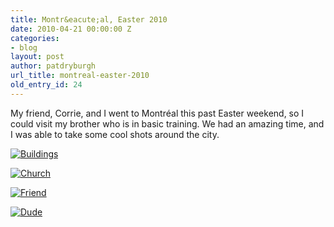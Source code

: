 ```yaml
---
title: Montr&eacute;al, Easter 2010
date: 2010-04-21 00:00:00 Z
categories:
- blog
layout: post
author: patdryburgh
url_title: montreal-easter-2010
old_entry_id: 24
---
```


My friend, Corrie, and I went to Montréal this past Easter weekend, so I could visit my brother who is in basic training. We had an amazing time, and I was able to take some cool shots around the city.


<p class="wide"><a href="http://www.flickr.com/photos/7544495@N02/4538797469" title="View 'Buildings' on Flickr.com"><img alt="Buildings" src="http://farm3.static.flickr.com/2714/4538797469_20e15afb81_b.jpg"/></a></p>

<p class="wide"><a href="http://www.flickr.com/photos/7544495@N02/4539442642" title="View 'Church' on Flickr.com"><img alt="Church" src="http://farm5.static.flickr.com/4023/4539442642_92a36a4695_b.jpg"/></a></p>

<p class="wide"><a href="http://www.flickr.com/photos/7544495@N02/4539453868" title="View 'Friend' on Flickr.com"><img alt="Friend" src="http://farm3.static.flickr.com/2802/4539453868_4d6b4447f1_b.jpg"/></a></p>

<p class="wide"><a href="http://www.flickr.com/photos/7544495@N02/4538829913" title="View 'Dude' on Flickr.com"><img alt="Dude" src="http://farm3.static.flickr.com/2677/4538829913_b10e7fb13a_b.jpg"/></a></p>